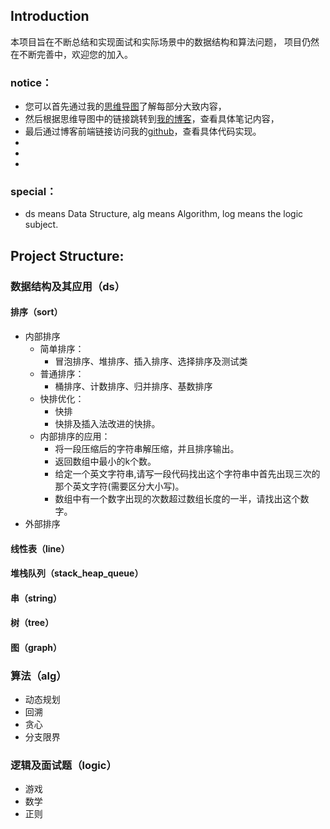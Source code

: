 ## Introduction
本项目旨在不断总结和实现面试和实际场景中的数据结构和算法问题，
项目仍然在不断完善中，欢迎您的加入。

### notice：
+ 您可以首先通过我的[思维导图](https://www.processon.com/mindmap/5cbb5fcae4b09b16ffc06360)了解每部分大致内容，
+ 然后根据思维导图中的链接跳转到[我的博客](https://blog.csdn.net/ljfirst)，查看具体笔记内容，
+ 最后通过博客前端链接访问我的[github](https://github.com/ljfirst/Algorithm)，查看具体代码实现。
+ 
+ 
+ 

### special：
+ ds means Data Structure, alg means Algorithm, log means the logic subject.

## Project Structure:
### 数据结构及其应用（ds）
#### 排序（sort）
  + 内部排序
    + 简单排序：
      + 冒泡排序、堆排序、插入排序、选择排序及测试类
    + 普通排序：
      + 桶排序、计数排序、归并排序、基数排序
    + 快排优化：
      + 快排
      + 快排及插入法改进的快排。
    + 内部排序的应用：
      + 将一段压缩后的字符串解压缩，并且排序输出。
      + 返回数组中最小的k个数。
      + 给定一个英文字符串,请写一段代码找出这个字符串中首先出现三次的那个英文字符(需要区分大小写)。
      + 数组中有一个数字出现的次数超过数组长度的一半，请找出这个数字。
  + 外部排序
#### 线性表（line）
#### 堆栈队列（stack_heap_queue）
#### 串（string）
#### 树（tree）		
#### 图（graph）
### 算法（alg）
  + 动态规划
  + 回溯
  + 贪心
  + 分支限界
### 逻辑及面试题（logic）
  + 游戏
  + 数学
  + 正则

